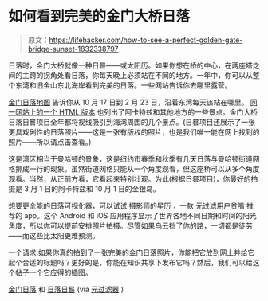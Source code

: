 # 如何看到完美的金门大桥日落

> 原文：<https://lifehacker.com/how-to-see-a-perfect-golden-gate-bridge-sunset-1832338797>

日落时，金门大桥就像一种日晷——或太阳历。如果你想在桥的中心，在两座塔之间的主跨的拐角处看日落，你每天晚上必须站在不同的地方。一年中，你可以从整个东湾和旧金山东北海岸看到完美的日落。一些网站告诉你去哪里露营。



[金门日落地图](http://acme.com/jef/ggs/?fbclid=IwAR1kPEJGL3fek_IhyRraB0xuqVJNFjBl4S3Xt9oCKEzaI5MdhBimcSVe3fA) 告诉你从 10 月 17 日到 2 月 23 日，沿着东湾每天该站在哪里。 [同一网站上的一个 HTML 版本](http://www.acme.com/GeoRSS/html.cgi?xmlsrc=http%3A%2F%2Fwww.acme.com%2Fjef%2Fggs%2Fggs.xml) 也列出了阿卡特兹和其他地方的一些景点。金门大桥日落日晷项目全年都将视线吸引到海湾周围的几个景点。(日晷项目还展示了一张更具戏剧性的日落照片——这是一张有版权的照片，也是我们唯一能在网上找到的照片——所以请点击查看。)

这是湾区相当于曼哈顿的景象，这是纽约市春季和秋季有几天日落与曼哈顿街道网格排成一行的现象。虽然街道网格只能从一个角度观看，但这座桥可以从多个角度观看。当然，从正前方看，它看起来特别壮观。为此(根据日晷项目)，你最好的拍摄是 3 月 1 日的阿卡特兹和 10 月 1 日的金银岛。

想要更全能的日落可视化器，可以试试 [摄影师的星历](https://www.photoephemeris.com/) ，一款 [元过滤用户贫嘴](https://www.metafilter.com/179159/Golden-Gate-Bridge-sunsets#7625817) 推荐的 app。这个 Android 和 iOS 应用程序显示了世界各地不同日期和时间的阳光角度，所以你可以提前安排照片拍摄。尽管如果乌云挡了你的路，一切都是徒劳——而这些比太阳更难预测。

一个请求:如果你真的拍到了一张完美的金门日落照片，你能把它放到网上并给它起个合适的标题吗？更好的是，你能在知识共享下发布它吗？然后，我们可以给这个帖子一个它应得的插图。

[金门日落](http://acme.com/jef/ggs/?fbclid=IwAR1kPEJGL3fek_IhyRraB0xuqVJNFjBl4S3Xt9oCKEzaI5MdhBimcSVe3fA) 和 [日落日晷](http://www.sunsetsundial.org/Maps.html#) (via [元过滤器](https://www.metafilter.com/179159/Golden-Gate-Bridge-sunsets) )